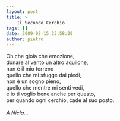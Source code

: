```yaml
---
layout: post
title: >
    Il Secondo Cerchio
tags: []
date: 2009-02-15 23:58:00
author: pietro
---
```

Oh che gioia che emozione,<br/>donare al vento un altro aquilone,<br/>non è il mio terreno<br/>quello che mi sfugge dai piedi,<br/>non è un sogno pieno,<br/>quello che mentre mi senti vedi,<br/>e io ti voglio bene anche per questo,<br/>per quando ogni cerchio, cade al suo posto.<br/><br/><span style="font-style: italic">A Nicla...</span>
